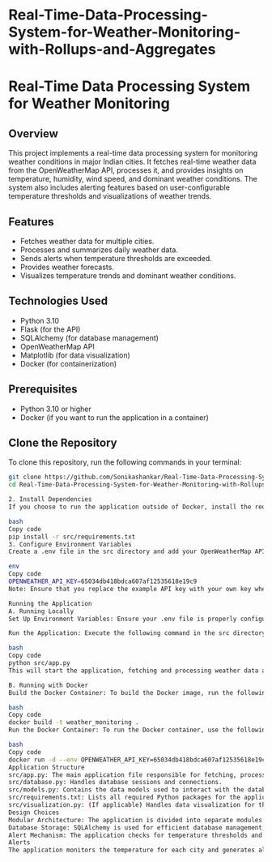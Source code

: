 # Real-Time-Data-Processing-System-for-Weather-Monitoring-with-Rollups-and-Aggregates
# Real-Time Data Processing System for Weather Monitoring

## Overview
This project implements a real-time data processing system for monitoring weather conditions in major Indian cities. It fetches real-time weather data from the OpenWeatherMap API, processes it, and provides insights on temperature, humidity, wind speed, and dominant weather conditions. The system also includes alerting features based on user-configurable temperature thresholds and visualizations of weather trends.

## Features
- Fetches weather data for multiple cities.
- Processes and summarizes daily weather data.
- Sends alerts when temperature thresholds are exceeded.
- Provides weather forecasts.
- Visualizes temperature trends and dominant weather conditions.

## Technologies Used
- Python 3.10
- Flask (for the API)
- SQLAlchemy (for database management)
- OpenWeatherMap API
- Matplotlib (for data visualization)
- Docker (for containerization)

## Prerequisites
- Python 3.10 or higher
- Docker (if you want to run the application in a container)

## Clone the Repository
To clone this repository, run the following commands in your terminal:

```bash
git clone https://github.com/Sonikashankar/Real-Time-Data-Processing-System-for-Weather-Monitoring-with-Rollups-and-Aggregates.git
cd Real-Time-Data-Processing-System-for-Weather-Monitoring-with-Rollups-and-Aggregates

2. Install Dependencies
If you choose to run the application outside of Docker, install the required Python packages:

bash
Copy code
pip install -r src/requirements.txt
3. Configure Environment Variables
Create a .env file in the src directory and add your OpenWeatherMap API key:

env
Copy code
OPENWEATHER_API_KEY=65034db418bdca607af12535618e19c9
Note: Ensure that you replace the example API key with your own key when deploying the application.

Running the Application
A. Running Locally
Set Up Environment Variables: Ensure your .env file is properly configured with your API key.

Run the Application: Execute the following command in the src directory:

bash
Copy code
python src/app.py
This will start the application, fetching and processing weather data at the defined intervals.

B. Running with Docker
Build the Docker Container: To build the Docker image, run the following command in the root directory of the project:

bash
Copy code
docker build -t weather_monitoring .
Run the Docker Container: To run the Docker container, use the following command, ensuring to set your OpenWeatherMap API key as an environment variable:

bash
Copy code
docker run -d --env OPENWEATHER_API_KEY=65034db418bdca607af12535618e19c9 weather_monitoring
Application Structure
src/app.py: The main application file responsible for fetching, processing, and storing weather data.
src/database.py: Handles database sessions and connections.
src/models.py: Contains the data models used to interact with the database.
src/requirements.txt: Lists all required Python packages for the application.
src/visualization.py: (If applicable) Handles data visualization for the processed weather data.
Design Choices
Modular Architecture: The application is divided into separate modules for fetching data, processing it, and handling database interactions, promoting maintainability and readability.
Database Storage: SQLAlchemy is used for efficient database management, enabling seamless data manipulation and retrieval.
Alert Mechanism: The application checks for temperature thresholds and generates alerts when necessary, enhancing user awareness of weather conditions.
Alerts
The application monitors the temperature for each city and generates alerts if the temperature exceeds the defined threshold (default: 35°C). Alerts will be logged to the console for easy monitoring.
